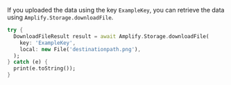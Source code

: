 If you uploaded the data using the key `ExampleKey`, you can retrieve the data using `Amplify.Storage.downloadFile`.

```dart
try {
  DownloadFileResult result = await Amplify.Storage.downloadFile(
    key: 'ExampleKey',
    local: new File('destinationpath.png'),
  );
} catch (e) {
  print(e.toString());
}
```
